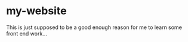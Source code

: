 # my-website

This is just supposed to be a good enough reason for me to learn some front end work...